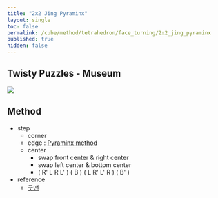 ```yaml
---
title: "2x2 Jing Pyraminx"
layout: single
toc: false
permalink: /cube/method/tetrahedron/face_turning/2x2_jing_pyraminx
published: true
hidden: false
---
```


<head>
  <base target="_blank">
</head>



## Twisty Puzzles - Museum

<a href="https://twistypuzzles.com/app/museum/museum_showitem.php?pkey=1578">
  <img src="https://twistypuzzles.com/museum/large/01578-01.jpg">
</a>



## Method

- step
  - corner
  - edge : [Pyraminx method](/cube/method/tetrahedron/face_turning/3x3_pyraminx)
  - center
    - swap front center & right center
    - swap left center & bottom center
    - ( R' L R L' ) ( B ) ( L R' L' R ) ( B' )
- reference
  - [굿맨](https://youtu.be/Zw-J5DfFHzU)
